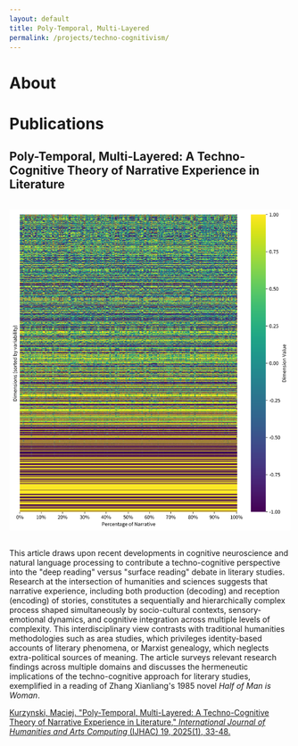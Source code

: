 ```yaml
---
layout: default
title: Poly-Temporal, Multi-Layered
permalink: /projects/techno-cognitivism/
---
```


# About

# Publications

## Poly-Temporal, Multi-Layered: A Techno-Cognitive Theory of Narrative Experience in Literature

<img src="main.png" alt="Poly-Temporal, Multi-Layered" style="max-width: 100%; height: auto; margin: 2rem auto; display: block;">

This article draws upon recent developments in cognitive neuroscience and natural language processing to contribute a techno-cognitive perspective into the "deep reading" versus "surface reading" debate in literary studies. Research at the intersection of humanities and sciences suggests that narrative experience, including both production (decoding) and reception (encoding) of stories, constitutes a sequentially and hierarchically complex process shaped simultaneously by socio-cultural contexts, sensory-emotional dynamics, and cognitive integration across multiple levels of complexity. This interdisciplinary view contrasts with traditional humanities methodologies such as area studies, which privileges identity-based accounts of literary phenomena, or Marxist genealogy, which neglects extra-political sources of meaning. The article surveys relevant research findings across multiple domains and discusses the hermeneutic implications of the techno-cognitive approach for literary studies, exemplified in a reading of Zhang Xianliang's 1985 novel *Half of Man is Woman*.

[Kurzynski, Maciej. "Poly-Temporal, Multi-Layered: A Techno-Cognitive Theory of Narrative Experience in Literature," *International Journal of Humanities and Arts Computing* (IJHAC) 19, 2025(1), 33-48.](https://euppublishing.com/doi/full/10.3366/ijhac.2025.0343)